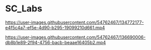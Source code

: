# SC_Labs



https://user-images.githubusercontent.com/54762467/134772177-e4f5c4a7-ef5e-4d90-b295-19099210d661.mp4



https://user-images.githubusercontent.com/54762467/136690006-db8b1e89-2f94-4756-bacb-beaae16405b2.mp4


